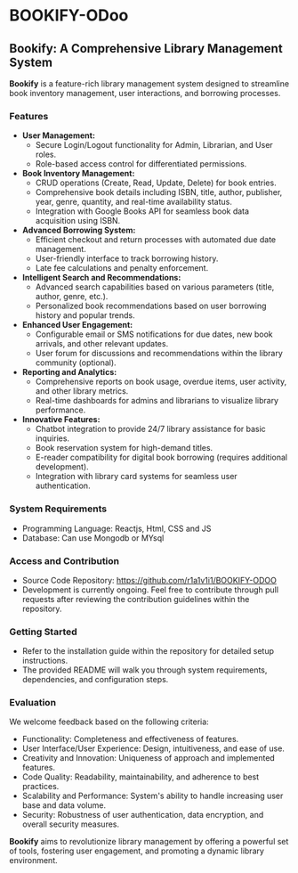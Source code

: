 # BOOKIFY-ODoo

## Bookify: A Comprehensive Library Management System

**Bookify** is a feature-rich library management system designed to streamline book inventory management, user interactions, and borrowing processes. 

### Features

* **User Management:**
    * Secure Login/Logout functionality for Admin, Librarian, and User roles.
    * Role-based access control for differentiated permissions.
* **Book Inventory Management:**
    * CRUD operations (Create, Read, Update, Delete) for book entries.
    * Comprehensive book details including ISBN, title, author, publisher, year, genre, quantity, and real-time availability status.
    * Integration with Google Books API for seamless book data acquisition using ISBN.
* **Advanced Borrowing System:**
    * Efficient checkout and return processes with automated due date management.
    * User-friendly interface to track borrowing history.
    * Late fee calculations and penalty enforcement.
* **Intelligent Search and Recommendations:**
    * Advanced search capabilities based on various parameters (title, author, genre, etc.).
    * Personalized book recommendations based on user borrowing history and popular trends.
* **Enhanced User Engagement:**
    * Configurable email or SMS notifications for due dates, new book arrivals, and other relevant updates.
    * User forum for discussions and recommendations within the library community (optional).
* **Reporting and Analytics:**
    * Comprehensive reports on book usage, overdue items, user activity, and other library metrics.
    * Real-time dashboards for admins and librarians to visualize library performance.
* **Innovative Features:**
    * Chatbot integration to provide 24/7 library assistance for basic inquiries.
    * Book reservation system for high-demand titles.
    * E-reader compatibility for digital book borrowing (requires additional development).
    * Integration with library card systems for seamless user authentication.

### System Requirements

* Programming Language: Reactjs, Html, CSS and JS 
* Database: Can use Mongodb or MYsql

### Access and Contribution

* Source Code Repository: https://github.com/r1a1v1i1/BOOKIFY-ODOO
* Development is currently ongoing. Feel free to contribute through pull requests after reviewing the contribution guidelines within the repository.

### Getting Started

* Refer to the installation guide within the repository for detailed setup instructions.
* The provided README will walk you through system requirements, dependencies, and configuration steps.

### Evaluation

We welcome feedback based on the following criteria:

* Functionality: Completeness and effectiveness of features.
* User Interface/User Experience: Design, intuitiveness, and ease of use.
* Creativity and Innovation: Uniqueness of approach and implemented features.
* Code Quality: Readability, maintainability, and adherence to best practices.
* Scalability and Performance: System's ability to handle increasing user base and data volume.
* Security: Robustness of user authentication, data encryption, and overall security measures.

**Bookify** aims to revolutionize library management by offering a powerful set of tools, fostering user engagement, and promoting a dynamic library environment.
